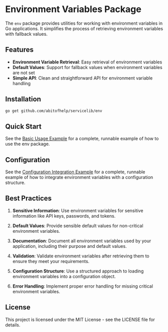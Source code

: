 # Environment Variables Package

The `env` package provides utilities for working with environment variables in Go applications. It simplifies the process of retrieving environment variables with fallback values.

## Features

- **Environment Variable Retrieval**: Easy retrieval of environment variables
- **Default Values**: Support for fallback values when environment variables are not set
- **Simple API**: Clean and straightforward API for environment variable handling

## Installation

```bash
go get github.com/abitofhelp/servicelib/env
```

## Quick Start

See the [Basic Usage Example](../examples/env/basic_usage_example.go) for a complete, runnable example of how to use the env package.

## Configuration

See the [Configuration Integration Example](../examples/env/config_integration_example.go) for a complete, runnable example of how to integrate environment variables with a configuration structure.

## Best Practices

1. **Sensitive Information**: Use environment variables for sensitive information like API keys, passwords, and tokens.

2. **Default Values**: Provide sensible default values for non-critical environment variables.

3. **Documentation**: Document all environment variables used by your application, including their purpose and default values.

4. **Validation**: Validate environment variables after retrieving them to ensure they meet your requirements.

5. **Configuration Structure**: Use a structured approach to loading environment variables into a configuration object.

6. **Error Handling**: Implement proper error handling for missing critical environment variables.

## License

This project is licensed under the MIT License - see the LICENSE file for details.
